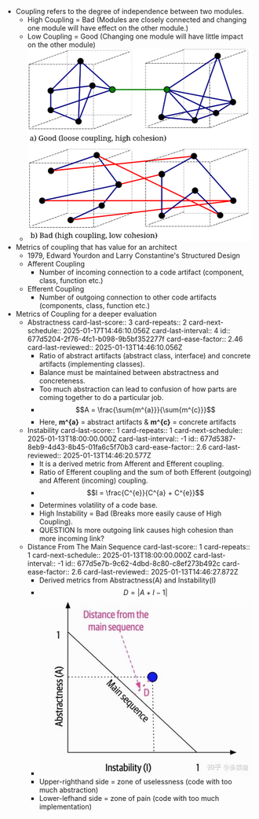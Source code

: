- Coupling refers to the degree of independence between two modules.
	- High Coupling = Bad (Modules are closely connected and changing one module will have effect on the other module.)
	- Low Coupling = Good (Changing one module will have little impact on the other module)
	- ![Relationship between coupling and cohesion](../assets/image_1736272142397_0.png)
- Metrics of coupling that has value for an architect
	- 1979, Edward Yourdon and Larry Constantine's Structured Design
	- Afferent Coupling
		- Number of incoming connection to a code artifact (component, class, function etc.)
	- Efferent Coupling
		- Number of outgoing connection to other code artifacts (components, class, function etc.)
- Metrics of Coupling for a deeper evaluation
	- Abstractness
	  card-last-score:: 3
	  card-repeats:: 2
	  card-next-schedule:: 2025-01-17T14:46:10.056Z
	  card-last-interval:: 4
	  id:: 677d5204-2f76-4fc1-b098-9b5bf352277f
	  card-ease-factor:: 2.46
	  card-last-reviewed:: 2025-01-13T14:46:10.056Z
		- Ratio of abstract artifacts (abstract class, interface) and concrete artifacts (implementing classes).
		- Balance must be maintained between abstractness and concreteness.
		- Too much abstraction can lead to confusion of how parts are coming together to do a particular job.
		- $$A = \frac{\sum{m^{a}}}{\sum{m^{c}}}$$
		- Here, **m^{a}** = abstract artifacts & **m^{c}** = concrete artifacts
	- Instability
	  card-last-score:: 1
	  card-repeats:: 1
	  card-next-schedule:: 2025-01-13T18:00:00.000Z
	  card-last-interval:: -1
	  id:: 677d5387-8eb9-4d43-8b45-01fa6c5f70b3
	  card-ease-factor:: 2.6
	  card-last-reviewed:: 2025-01-13T14:46:20.577Z
		- It is a derived metric from Afferent and Efferent coupling.
		- Ratio of Efferent coupling and the sum of both Efferent (outgoing) and Afferent (incoming) coupling.
		- $$I = \frac{C^{e}}{C^{a} + C^{e}}$$
		- Determines volatility of a code base.
		- High Instability = Bad (Breaks more easily cause of High Coupling).
		- QUESTION Is more outgoing link causes high cohesion than more incoming link?
	- Distance From The Main Sequence
	  card-last-score:: 1
	  card-repeats:: 1
	  card-next-schedule:: 2025-01-13T18:00:00.000Z
	  card-last-interval:: -1
	  id:: 677d5e7b-9c62-4dbd-8c80-c8ef273b492c
	  card-ease-factor:: 2.6
	  card-last-reviewed:: 2025-01-13T14:46:27.872Z
		- Derived metrics from Abstractness(A) and Instability(I)
		- $$D = |A + I - 1|$$
		- ![Distance from the main sequence in graph](../assets/image_1736271995764_0.png)
		- Upper-righthand side = zone of uselessness (code with too much abstraction)
		- Lower-lefhand side = zone of pain (code with too much implementation)